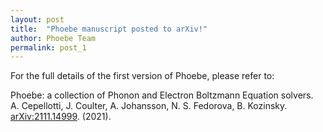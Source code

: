 ```yaml
---
layout: post
title:  "Phoebe manuscript posted to arXiv!"
author: Phoebe Team
permalink: post_1
---
```


For the full details of the first version of Phoebe, please refer to:

Phoebe: a collection of Phonon and Electron Boltzmann Equation solvers.<br>
A. Cepellotti, J. Coulter, A. Johansson, N. S. Fedorova, B. Kozinsky.<br>
[arXiv:2111.14999](https://arxiv.org/abs/2111.14999). (2021).

